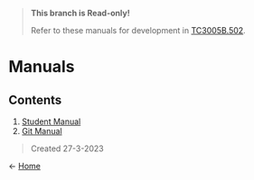 > **This branch is Read-only!**
> 
> Refer to these manuals for development in [TC3005B.502](https://github.com/SFMBa01029956/TC3005B.502).

# Manuals

## Contents
1. [Student Manual](https://github.com/SFMBa01029956/TC3005B.502/blob/manuals/Files/Student%20Manual.md)
2. [Git Manual](https://github.com/SFMBa01029956/TC3005B.502/blob/manuals/Files/Git%20Manual.md)

> Created 27-3-2023

← [Home](https://github.com/SFMBa01029956/TC3005B.502)
